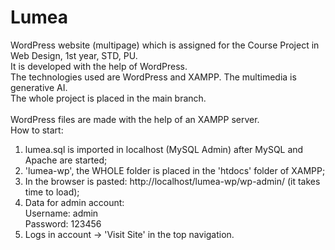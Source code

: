 # Lumea
WordPress website (multipage) which is assigned for the Course Project in Web Design, 1st year, STD, PU.<br>
It is developed with the help of WordPress.<br>
The technologies used are WordPress and XAMPP. The multimedia is generative AI. <br>
The whole project is placed in the main branch. <br>
<br>
WordPress files are made with the help of an XAMPP server.<br>
How to start:<br>
1. lumea.sql is imported in localhost (MySQL Admin) after MySQL and Apache are started;<br>
2. 'lumea-wp', the WHOLE folder is placed in the 'htdocs' folder of XAMPP;<br>
3. In the browser is pasted: http://localhost/lumea-wp/wp-admin/ (it takes time to load);<br>
4. Data for admin account:<br>
Username: admin<br>
Password: 123456<br>
5. Logs in account -> 'Visit Site' in the top navigation.

